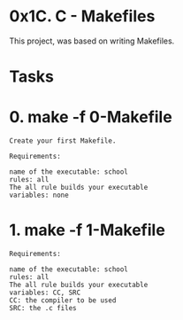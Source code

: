 # 0x1C. C - Makefiles
This project, was based on writing Makefiles.
<h1>Tasks</h1>

# 0. make -f 0-Makefile
    Create your first Makefile.
    
    Requirements:
    
    name of the executable: school
    rules: all
    The all rule builds your executable
    variables: none
# 1. make -f 1-Makefile
    Requirements:
  
    name of the executable: school
    rules: all
    The all rule builds your executable
    variables: CC, SRC
    CC: the compiler to be used
    SRC: the .c files
